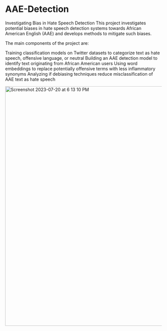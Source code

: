 # AAE-Detection

Investigating Bias in Hate Speech Detection
This project investigates potential biases in hate speech detection systems towards African American English (AAE) and develops methods to mitigate such biases.

The main components of the project are:

Training classification models on Twitter datasets to categorize text as hate speech, offensive language, or neutral
Building an AAE detection model to identify text originating from African American users
Using word embeddings to replace potentially offensive terms with less inflammatory synonyms
Analyzing if debiasing techniques reduce misclassification of AAE text as hate speech


<img width="770" alt="Screenshot 2023-07-20 at 6 13 10 PM" src="https://github.com/ashwindeshpande19/AAE-Detection/assets/73527299/fe8ef462-df2c-4e1b-a566-de08897d8607">
